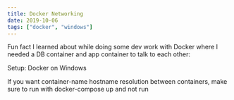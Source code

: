 ```yaml
---
title: Docker Networking
date: 2019-10-06
tags: ["docker", "windows"]
---
```


Fun fact I learned about while doing some dev work with Docker where I needed a DB container and app container to talk to each other:

Setup: Docker on Windows

If you want container-name hostname resolution between containers, make sure to run with docker-compose up and not run
